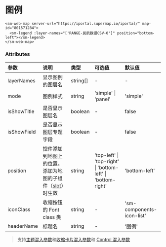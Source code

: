 # 图例

<sm-iframe src="https://iclient.supermap.io/examples/component/components_legend_vue.html"></sm-iframe>

```vue
<sm-web-map server-url="https://iportal.supermap.io/iportal/" map-id="801571284">
  <sm-legend :layer-names="['RANGE-民航数据CSV-0']" position="bottom-left"></sm-legend>
</sm-web-map>
```

### Attributes

| 参数        | 说明                                                                                          | 类型     | 可选值                                                       | 默认值                    |
| :---------- | :-------------------------------------------------------------------------------------------- | :------- | :----------------------------------------------------------- | :------------------------ |
| layerNames  | 显示图例的图层名                                                                              | string[] | -                                                            | -                         |
| mode        | 图例样式                                                                                      | string   | 'simple' \| 'panel'                                          | 'simple'                  |
| isShowTitle | 是否显示图层名                                                                                | boolean  | -                                                            | false                     |
| isShowField | 是否显示图层专题字段                                                                          | boolean  | -                                                            | false                     |
| position    | 控件添加到地图上的位置。添加为地图的子组件（[slot](https://cn.vuejs.org/v2/api/#slot)）时生效 | string   | 'top-left' \| 'top-right' \| 'bottom-left' \| 'bottom-right' | 'bottom-left'             |
| iconClass   | 收缩按钮的 Font class 类                                                                      | string   | -                                                            | 'sm-components-icon-list' |
| headerName  | 标题名                                                                                        | string   | -                                                            | '图例'                    |

> 支持[主题混入参数](/zh/api/mixin/mixin.md#theme)和[收缩卡片混入参数](/zh/api/mixin/mixin.md#collapsedcard)和 [Control 混入参数](/zh/api/mixin/mixin.md#control)
